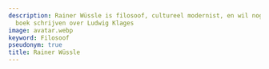 ```yaml
---
description: Rainer Wüssle is filosoof, cultureel modernist, en wil nog altijd een
  boek schrijven over Ludwig Klages
image: avatar.webp
keyword: Filosoof
pseudonym: true
title: Rainer Wüssle
---
```

